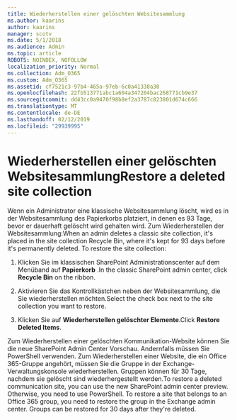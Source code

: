 ```yaml
---
title: Wiederherstellen einer gelöschten Websitesammlung
ms.author: kaarins
author: kaarins
manager: scotv
ms.date: 5/1/2018
ms.audience: Admin
ms.topic: article
ROBOTS: NOINDEX, NOFOLLOW
localization_priority: Normal
ms.collection: Adm_O365
ms.custom: Adm_O365
ms.assetid: cf7521c3-97b4-465a-97eb-6c0a41338a30
ms.openlocfilehash: 22fb513771abc1a604a347204bac268771cb9e37
ms.sourcegitcommit: dd43cc0a9470f98b8ef2a3787c823801d674c666
ms.translationtype: MT
ms.contentlocale: de-DE
ms.lasthandoff: 02/12/2019
ms.locfileid: "29939995"
---
```

# <a name="restore-a-deleted-site-collection"></a><span data-ttu-id="19911-102">Wiederherstellen einer gelöschten Websitesammlung</span><span class="sxs-lookup"><span data-stu-id="19911-102">Restore a deleted site collection</span></span>

<span data-ttu-id="19911-p101">Wenn ein Administrator eine klassische Websitesammlung löscht, wird es in der Websitesammlung des Papierkorbs platziert, in denen es 93 Tage, bevor er dauerhaft gelöscht wird gehalten wird. Zum Wiederherstellen der Websitesammlung:</span><span class="sxs-lookup"><span data-stu-id="19911-p101">When an admin deletes a classic site collection, it's placed in the site collection Recycle Bin, where it's kept for 93 days before it's permanently deleted. To restore the site collection:</span></span>
  
1. <span data-ttu-id="19911-105">Klicken Sie im klassischen SharePoint Administrationscenter auf dem Menüband auf **Papierkorb** .</span><span class="sxs-lookup"><span data-stu-id="19911-105">In the classic SharePoint admin center, click **Recycle Bin** on the ribbon.</span></span> 
    
2. <span data-ttu-id="19911-106">Aktivieren Sie das Kontrollkästchen neben der Websitesammlung, die Sie wiederherstellen möchten.</span><span class="sxs-lookup"><span data-stu-id="19911-106">Select the check box next to the site collection you want to restore.</span></span>
    
3. <span data-ttu-id="19911-107">Klicken Sie auf **Wiederherstellen gelöschter Elemente**.</span><span class="sxs-lookup"><span data-stu-id="19911-107">Click **Restore Deleted Items**.</span></span>
    
<span data-ttu-id="19911-p102">Zum Wiederherstellen einer gelöschten Kommunikation-Website können Sie die neue SharePoint Admin Center Vorschau. Andernfalls müssen Sie PowerShell verwenden. Zum Wiederherstellen einer Website, die ein Office 365-Gruppe angehört, müssen Sie die Gruppe in der Exchange-Verwaltungskonsole wiederherstellen. Gruppen können für 30 Tage, nachdem sie gelöscht sind wiederhergestellt werden.</span><span class="sxs-lookup"><span data-stu-id="19911-p102">To restore a deleted communication site, you can use the new SharePoint admin center preview. Otherwise, you need to use PowerShell. To restore a site that belongs to an Office 365 group, you need to restore the group in the Exchange admin center. Groups can be restored for 30 days after they're deleted.</span></span>
  

